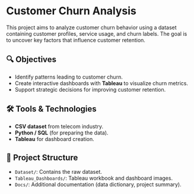 # Customer Churn Analysis

This project aims to analyze customer churn behavior using a dataset containing customer profiles, service usage, and churn labels. The goal is to uncover key factors that influence customer retention.

## 🔍 Objectives
- Identify patterns leading to customer churn.
- Create interactive dashboards with **Tableau** to visualize churn metrics.
- Support strategic decisions for improving customer retention.

## 🛠️ Tools & Technologies
- **CSV dataset** from telecom industry.
- **Python / SQL** (for preparing the data).
- **Tableau** for dashboard creation.

## 📂 Project Structure
- `Dataset/`: Contains the raw dataset.
- `Tableau_Dashboards/`: Tableau workbook and dashboard images.
- `Docs/`: Additional documentation (data dictionary, project summary).

